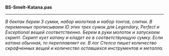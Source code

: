**BS-Smelt-Katana.pas** 
***
_В бекпак берем 3 сумки, набор молотков и набор тонгов, слитки. В переменных прописываем ID этих трех сумок для Legendary, Perfect и Exceptional вещей соответственно. Берем в руки молоток и запускаем скрипт. Скрипт кует катану и кладет ее в соответствующую сумку. Если катана обычная, то переплавляет ее. В лог Стелса пишет количество скрафченных вещей и количество оставшихся инструментов и металла._
